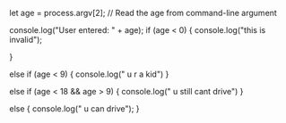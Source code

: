 let age = process.argv[2]; // Read the age from command-line argument


console.log("User entered: " + age);
if (age < 0) 
{
  console.log("this is invalid");

}

else if (age < 9)
{
  console.log(" u r a kid")
}

else if (age < 18 && age > 9) {
  console.log(" u still cant drive")
}

else {
  console.log(" u can drive");
}
